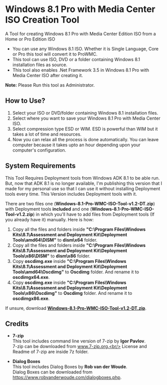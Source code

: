 # Windows 8.1 Pro with Media Center ISO Creation Tool
 A Tool for creating Windows 8.1 Pro with Media Center Edition ISO from a Home or Pro Edition ISO
 - You can use any Windows 8.1 ISO. Whether it is Single Language, Core or Pro this tool will convert it to ProWMC.
 - This tool can use ISO, DVD or a folder containing Windows 8.1 installation files as source.
 - This tool also enables .Net Framework 3.5 in Windows 8.1 Pro with Media Center ISO after creating it.

**Note:** Please Run this tool as Administrator.

## How to Use?
1. Select your ISO or DVD/folder containing Windows 8.1 installation files.
2. Select where you want to save your Windows 8.1 Pro with Media Center ISO.
3. Select compression type ESD or WIM. ESD is powerful than WIM but it takes a lot of time and resources.
4. Now you can relax all the process is done automatically. You can leave computer because it takes upto an hour depending upon your computer's configuration.

## System Requirements
This Tool Requires Deployment tools from Windows ADK 8.1 to be able run. But, now that ADK 8.1 is no longer available, I'm publishing this version that I made for my personal use so that I can use it without installing Deployment tools every time. This Version includes Deployment tools with it.

There are two files one (**Windows-8.1-Pro-WMC-ISO-Tool-v1.2-DT.zip**) with Deployment tools **included** and one (**Windows-8.1-Pro-WMC-ISO-Tool-v1.2.zip**) in which you'll have to add files from Deployment tools (If you already have it) manually. Here is how:

1. Copy all the files and folders inside **"C:\Program Files\Windows Kits\8.1\Assessment and Deployment Kit\Deployment Tools\amd64\DISM"** to **dism\x64** folder.
2. Copy all the files and folders inside **"C:\Program Files\Windows Kits\8.1\Assessment and Deployment Kit\Deployment Tools\x86\DISM"** to **dism\x86** folder.
3. Copy **oscdimg.exe** inside **"C:\Program Files\Windows Kits\8.1\Assessment and Deployment Kit\Deployment Tools\amd64\Oscdimg"** to **Oscdimg** folder. And rename it to **oscdimgx64.exe**.
4. Copy **oscdimg.exe** inside **"C:\Program Files\Windows Kits\8.1\Assessment and Deployment Kit\Deployment Tools\x86\Oscdimg"** to **Oscdimg** folder. And rename it to **oscdimgx86.exe**.

If unsure, download [**Windows-8.1-Pro-WMC-ISO-Tool-v1.2-DT.zip**](https://github.com/XaHertz/Windows-8.1-Pro-WMC-ISO-Tool/releases/download/v1.2/Windows-8.1-Pro-WMC-ISO-Tool-v1.2-DT.zip).

## Credits
- **7-zip**<br/>
  This tool includes command line version of 7-zip by **Igor Pavlov**.<br/>
  7-zip can be downloaded from www.7-zip.org.<br/>
  License and Readme of 7-zip are inside 7z folder.

- **Dialog Boxes**<br/>
  This tool includes Dialog Boxes by **Rob van der Woude**.<br/>
  Dialog Boxes can be downloaded from https://www.robvanderwoude.com/dialogboxes.php.
